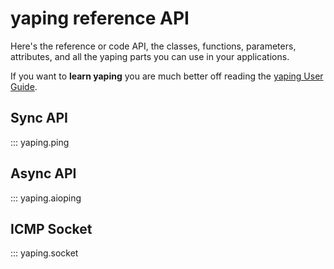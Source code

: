 # yaping reference API

Here's the reference or code API, the classes, functions, parameters, attributes, and
all the yaping parts you can use in your applications.

If you want to **learn yaping** you are much better off reading the
[yaping User Guide](https://tiagocoutinho.github.io/yaping/user_guide/).

## Sync API

::: yaping.ping

## Async API

::: yaping.aioping

## ICMP Socket

::: yaping.socket